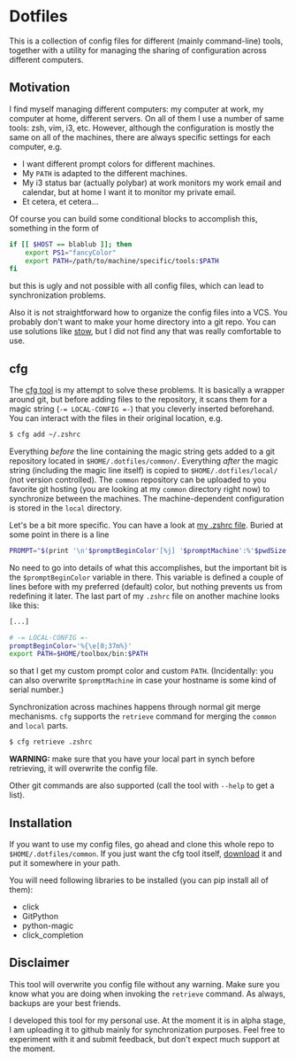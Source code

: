 # Dotfiles

This is a collection of config files for different (mainly command-line) tools,
together with a utility for managing the sharing of configuration across
different computers.

## Motivation

I find myself managing different computers: my computer at work, my computer at
home, different servers. On all of them I use a number of same tools: zsh, vim,
i3, etc. However, although the configuration is mostly the same on all of the
machines, there are always specific settings for each computer, e.g.

* I want different prompt colors for different machines.
* My `PATH` is adapted to the different machines.
* My i3 status bar (actually polybar) at work monitors my work email and calendar, but at home I want it to monitor my private email.
* Et cetera, et cetera...

Of course you can build some conditional blocks to accomplish this, something
in the form of
```bash
if [[ $HOST == blablub ]]; then
    export PS1="fancyColor"
    export PATH=/path/to/machine/specific/tools:$PATH
fi
```
but this is ugly and not possible with all config files, which can lead to
synchronization problems.

Also it is not straightforward how to organize the config files into a VCS. You
probably don't want to make your home directory into a git repo. You can use
solutions like [stow](https://www.gnu.org/software/stow/), but I did not find
any that was really comfortable to use.

## cfg

The [cfg tool](cfg) is my attempt to solve these problems. It is basically a
wrapper around git, but before adding files to the repository, it scans them
for a magic string (`-= LOCAL-CONFIG =-`) that you cleverly inserted
beforehand. You can interact with the files in their original location, e.g.
```bash
$ cfg add ~/.zshrc
```
Everything *before* the line containing the magic string gets added
to a git repository located in `$HOME/.dotfiles/common/`. Everything *after*
the magic string (including the magic line itself) is copied to
`$HOME/.dotfiles/local/` (not version controlled). The `common` repository can
be uploaded to you favorite git hosting (you are looking at my `common`
directory right now) to synchronize between the machines. The machine-dependent
configuration is stored in the `local` directory.

Let's be a bit more specific. You can have a look at [my .zshrc file](.zshrc).
Buried at some point in there is a line
```bash
PROMPT="$(print '\n'$promptBeginColor'[%j] '$promptMachine':%'$pwdSize'<...<%~%<<\n%(!.#.$)'$promptEndColor) "
```
No need to go into details of what this accomplishes, but the important bit is
the `$promptBeginColor` variable in there. This variable is defined a couple of
lines before with my preferred (default) color, but nothing prevents us from
redefining it later. The last part of my `.zshrc` file on another machine looks
like this:
```bash
[...]

# -= LOCAL-CONFIG =-
promptBeginColor='%{\e[0;37m%}'
export PATH=$HOME/toolbox/bin:$PATH
```
so that I get my custom prompt color and custom `PATH`. (Incidentally: you can
also overwrite `$promptMachine` in case your hostname is some kind of serial
number.)

Synchronization across machines happens through normal git merge mechanisms.
`cfg` supports the `retrieve` command for merging the `common` and `local`
parts.
```bash
$ cfg retrieve .zshrc
```

**WARNING:** make sure that you have your local part in synch before
retrieving, it will overwrite the config file.

Other git commands are also supported (call the tool with `--help` to get a
list).

## Installation

If you want to use my config files, go ahead and clone this whole repo to
`$HOME/.dotfiles/common`. If you just want the cfg tool itself, [download](cfg)
it and put it somewhere in your path.

You will need following libraries to be installed (you can pip install all of them):
* click
* GitPython
* python-magic
* click_completion

## Disclaimer

This tool will overwrite you config file without any warning. Make sure you
know what you are doing when invoking the `retrieve` command. As always,
backups are your best friends.

I developed this tool for my personal use. At the moment it is in alpha stage,
I am uploading it to github mainly for synchronization purposes. Feel free
to experiment with it and submit feedback, but don't expect much support at the
moment.
